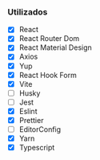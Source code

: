 ### Utilizados

- [x] React
- [x] React Router Dom
- [x] React Material Design
- [x] Axios
- [x] Yup
- [x] React Hook Form
- [x] Vite
- [ ] Husky
- [ ] Jest
- [x] Eslint
- [x] Prettier
- [ ] EditorConfig
- [x] Yarn  
- [x] Typescript